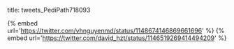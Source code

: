 title: tweets_PediPath718093

{% embed url='https://twitter.com/vhnguyenmd/status/1148674146869661696' %}
{% embed url='https://twitter.com/david_hzt/status/1146519269414494209' %}
